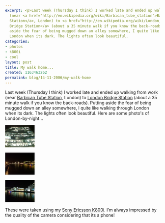 ```yaml
---
excerpt: <p>Last week (Thursday I think) I worked late and ended up walking from work
  (near <a href="http://en.wikipedia.org/wiki/Barbican_tube_station">Barbican Tube
  Station</a>, London) to <a href="http://en.wikipedia.org/wiki/London_Bridge_tube_station">London
  Bridge Station</a> (about a 35 minute walk if you know the back-roads). Putting
  aside the fear of being mugged down an alley somewhere, I quite like walking through
  London when its dark. The lights often look beautiful.
categories:
- photos
- k800i
- cool
layout: post
title: My walk home...
created: 1163463262
permalink: blog/14-11-2006/my-walk-home
---
```

<p>Last week (Thursday I think) I worked late and ended up walking from work (near <a href="http://en.wikipedia.org/wiki/Barbican_tube_station">Barbican Tube Station</a>, London) to <a href="http://en.wikipedia.org/wiki/London_Bridge_tube_station">London Bridge Station</a> (about a 35 minute walk if you know the back-roads). Putting aside the fear of being mugged down an alley somewhere, I quite like walking through London when its dark. The lights often look beautiful. Here are some photo's of London-by-night&hellip;</p>
<!--break-->
<p>
<a href="/sites/thingy-ma-jig.co.uk/files/styles/screenshot-large/public/images/DSC00154.JPG" title="1 London Wall" class="fancybox" data-fancybox-group="node-45"><img src="/sites/thingy-ma-jig.co.uk/files/images/DSC00154.thumbnail.JPG" alt="1 London Wall" /></a>

<a href="/sites/thingy-ma-jig.co.uk/files/styles/screenshot-large/public/images/DSC00155.JPG" title="London Bridge" class="fancybox" data-fancybox-group="node-45"><img src="/sites/thingy-ma-jig.co.uk/files/images/DSC00155.thumbnail.JPG" alt="London Bridge" /></a>

<a href="/sites/thingy-ma-jig.co.uk/files/styles/screenshot-large/public/images/DSC00156.JPG" title="Shops by the Thames" class="fancybox" data-fancybox-group="node-45"><img src="/sites/thingy-ma-jig.co.uk/files/images/DSC00156.thumbnail.JPG" alt="Shops by Thames" /></a>
</p>
<p>These were taken using my <a href="http://en.wikipedia.org/wiki/Sony_Ericsson_K800">Sony Ericsson K800i</a>. I'm always impressed by the quality of the camera considering that its a phone!</p>
